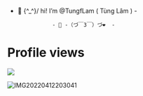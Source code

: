 - 👋 \{^_^}/ hi! I’m @TungfLam ( Tùng Lâm ) -

                 - 👀 -（づ￣3￣）づ❤️  -

<div>
  <h1>Profile views</h1>
  <p>
    <a href="https://github.com/TungfLam">
      <img src="https://img.shields.io/github/views/TungfLam?style=flat-square" />
    </a>
  </p>
</div>



![IMG20220412203041](https://github.com/TungfLam/TungfLam/assets/117633264/00c71e7d-50f4-46b1-8c3f-57dba67141a8)
